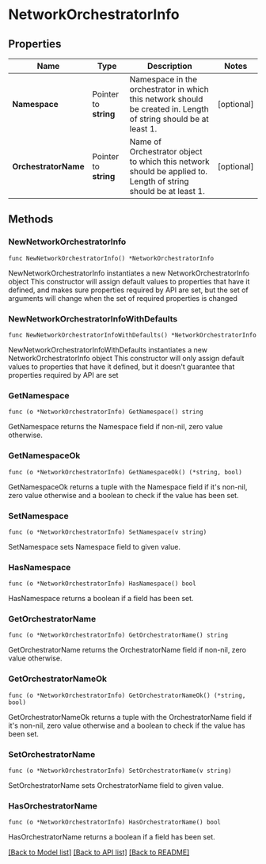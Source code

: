 # NetworkOrchestratorInfo

## Properties

Name | Type | Description | Notes
------------ | ------------- | ------------- | -------------
**Namespace** | Pointer to **string** | Namespace in the orchestrator in which this network should be created in. Length of string should be at least 1. | [optional] 
**OrchestratorName** | Pointer to **string** | Name of Orchestrator object to which this network should be applied to. Length of string should be at least 1. | [optional] 

## Methods

### NewNetworkOrchestratorInfo

`func NewNetworkOrchestratorInfo() *NetworkOrchestratorInfo`

NewNetworkOrchestratorInfo instantiates a new NetworkOrchestratorInfo object
This constructor will assign default values to properties that have it defined,
and makes sure properties required by API are set, but the set of arguments
will change when the set of required properties is changed

### NewNetworkOrchestratorInfoWithDefaults

`func NewNetworkOrchestratorInfoWithDefaults() *NetworkOrchestratorInfo`

NewNetworkOrchestratorInfoWithDefaults instantiates a new NetworkOrchestratorInfo object
This constructor will only assign default values to properties that have it defined,
but it doesn't guarantee that properties required by API are set

### GetNamespace

`func (o *NetworkOrchestratorInfo) GetNamespace() string`

GetNamespace returns the Namespace field if non-nil, zero value otherwise.

### GetNamespaceOk

`func (o *NetworkOrchestratorInfo) GetNamespaceOk() (*string, bool)`

GetNamespaceOk returns a tuple with the Namespace field if it's non-nil, zero value otherwise
and a boolean to check if the value has been set.

### SetNamespace

`func (o *NetworkOrchestratorInfo) SetNamespace(v string)`

SetNamespace sets Namespace field to given value.

### HasNamespace

`func (o *NetworkOrchestratorInfo) HasNamespace() bool`

HasNamespace returns a boolean if a field has been set.

### GetOrchestratorName

`func (o *NetworkOrchestratorInfo) GetOrchestratorName() string`

GetOrchestratorName returns the OrchestratorName field if non-nil, zero value otherwise.

### GetOrchestratorNameOk

`func (o *NetworkOrchestratorInfo) GetOrchestratorNameOk() (*string, bool)`

GetOrchestratorNameOk returns a tuple with the OrchestratorName field if it's non-nil, zero value otherwise
and a boolean to check if the value has been set.

### SetOrchestratorName

`func (o *NetworkOrchestratorInfo) SetOrchestratorName(v string)`

SetOrchestratorName sets OrchestratorName field to given value.

### HasOrchestratorName

`func (o *NetworkOrchestratorInfo) HasOrchestratorName() bool`

HasOrchestratorName returns a boolean if a field has been set.


[[Back to Model list]](../README.md#documentation-for-models) [[Back to API list]](../README.md#documentation-for-api-endpoints) [[Back to README]](../README.md)


